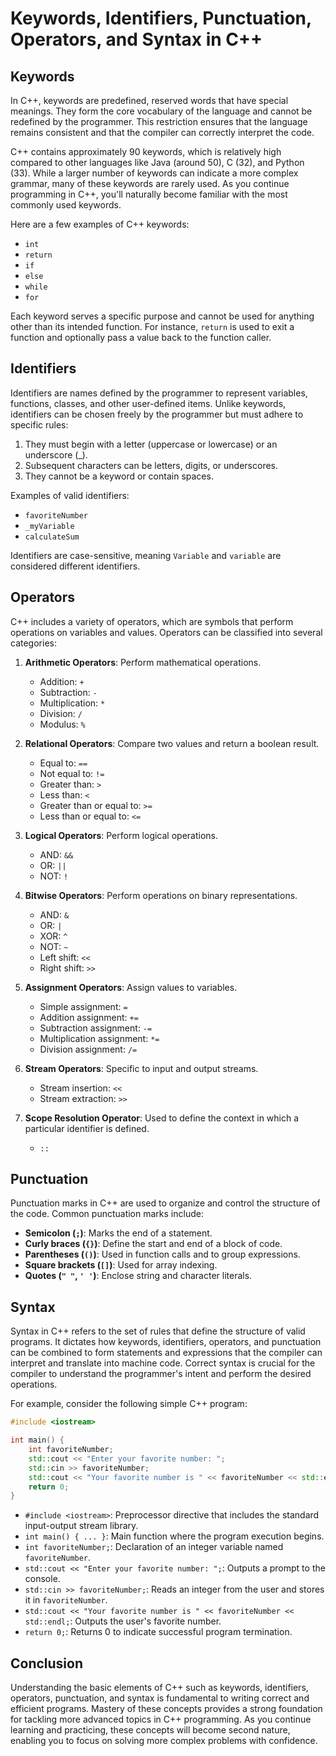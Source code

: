 # Keywords, Identifiers, Punctuation, Operators, and Syntax in C++

## Keywords

In C++, keywords are predefined, reserved words that have special meanings. They form the core vocabulary of the language and cannot be redefined by the programmer. This restriction ensures that the language remains consistent and that the compiler can correctly interpret the code.

C++ contains approximately 90 keywords, which is relatively high compared to other languages like Java (around 50), C (32), and Python (33). While a larger number of keywords can indicate a more complex grammar, many of these keywords are rarely used. As you continue programming in C++, you'll naturally become familiar with the most commonly used keywords.

Here are a few examples of C++ keywords:

- `int`
- `return`
- `if`
- `else`
- `while`
- `for`

Each keyword serves a specific purpose and cannot be used for anything other than its intended function. For instance, `return` is used to exit a function and optionally pass a value back to the function caller.

## Identifiers

Identifiers are names defined by the programmer to represent variables, functions, classes, and other user-defined items. Unlike keywords, identifiers can be chosen freely by the programmer but must adhere to specific rules:

1. They must begin with a letter (uppercase or lowercase) or an underscore (_).
2. Subsequent characters can be letters, digits, or underscores.
3. They cannot be a keyword or contain spaces.

Examples of valid identifiers:

- `favoriteNumber`
- `_myVariable`
- `calculateSum`

Identifiers are case-sensitive, meaning `Variable` and `variable` are considered different identifiers.

## Operators

C++ includes a variety of operators, which are symbols that perform operations on variables and values. Operators can be classified into several categories:

1. **Arithmetic Operators**: Perform mathematical operations.

   - Addition: `+`
   - Subtraction: `-`
   - Multiplication: `*`
   - Division: `/`
   - Modulus: `%`
2. **Relational Operators**: Compare two values and return a boolean result.

   - Equal to: `==`
   - Not equal to: `!=`
   - Greater than: `>`
   - Less than: `<`
   - Greater than or equal to: `>=`
   - Less than or equal to: `<=`
3. **Logical Operators**: Perform logical operations.

   - AND: `&&`
   - OR: `||`
   - NOT: `!`
4. **Bitwise Operators**: Perform operations on binary representations.

   - AND: `&`
   - OR: `|`
   - XOR: `^`
   - NOT: `~`
   - Left shift: `<<`
   - Right shift: `>>`
5. **Assignment Operators**: Assign values to variables.

   - Simple assignment: `=`
   - Addition assignment: `+=`
   - Subtraction assignment: `-=`
   - Multiplication assignment: `*=`
   - Division assignment: `/=`
6. **Stream Operators**: Specific to input and output streams.

   - Stream insertion: `<<`
   - Stream extraction: `>>`
7. **Scope Resolution Operator**: Used to define the context in which a particular identifier is defined.

   - `::`

## Punctuation

Punctuation marks in C++ are used to organize and control the structure of the code. Common punctuation marks include:

- **Semicolon (`;`)**: Marks the end of a statement.
- **Curly braces (`{}`)**: Define the start and end of a block of code.
- **Parentheses (`()`)**: Used in function calls and to group expressions.
- **Square brackets (`[]`)**: Used for array indexing.
- **Quotes (`" "`, `' '`)**: Enclose string and character literals.

## Syntax

Syntax in C++ refers to the set of rules that define the structure of valid programs. It dictates how keywords, identifiers, operators, and punctuation can be combined to form statements and expressions that the compiler can interpret and translate into machine code. Correct syntax is crucial for the compiler to understand the programmer's intent and perform the desired operations.

For example, consider the following simple C++ program:

```cpp
#include <iostream>

int main() {
    int favoriteNumber;
    std::cout << "Enter your favorite number: ";
    std::cin >> favoriteNumber;
    std::cout << "Your favorite number is " << favoriteNumber << std::endl;
    return 0;
}
```

- `#include <iostream>`: Preprocessor directive that includes the standard input-output stream library.
- `int main() { ... }`: Main function where the program execution begins.
- `int favoriteNumber;`: Declaration of an integer variable named `favoriteNumber`.
- `std::cout << "Enter your favorite number: ";`: Outputs a prompt to the console.
- `std::cin >> favoriteNumber;`: Reads an integer from the user and stores it in `favoriteNumber`.
- `std::cout << "Your favorite number is " << favoriteNumber << std::endl;`: Outputs the user's favorite number.
- `return 0;`: Returns 0 to indicate successful program termination.

## Conclusion

Understanding the basic elements of C++ such as keywords, identifiers, operators, punctuation, and syntax is fundamental to writing correct and efficient programs. Mastery of these concepts provides a strong foundation for tackling more advanced topics in C++ programming. As you continue learning and practicing, these concepts will become second nature, enabling you to focus on solving more complex problems with confidence.
